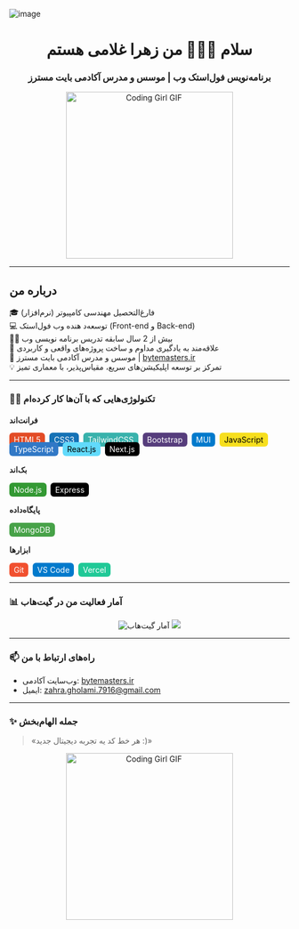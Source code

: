 ![image](https://github.com/user-attachments/assets/6841b3ef-467e-4096-87f4-018c0c646c75)<h1 align="center">سلام 👩🏻‍💻 من زهرا غلامی هستم</h1>
<h3 align="center">برنامه‌نویس فول‌استک وب | موسس و مدرس آکادمی بایت مسترز</h3>

<p align="center">
  <img src="https://media.tenor.com/EdiGYFaZg7sAAAAj/jaded-disappointed.gif" width="300" alt="Coding Girl GIF" />
</p>

---

## درباره من

🎓 فارغ‌التحصیل مهندسی کامپیوتر (نرم‌افزار)  
💻 توسعه‌د هنده وب فول‌استک (Front-end و Back-end)  
👩‍🏫 بیش از 2 سال سابقه تدریس برنامه‌ نویسی وب  
🚀 علاقه‌مند به یادگیری مداوم و ساخت پروژه‌های واقعی و کاربردی  
🏫 موسس و مدرس آکادمی بایت مسترز | [bytemasters.ir](https://bytemasters.ir)  
💡 تمرکز بر توسعه اپلیکیشن‌های سریع، مقیاس‌پذیر، با معماری تمیز

---
### 👩‍🎨 تکنولوژی‌هایی که با آن‌ها کار کرده‌ام

#### فرانت‌اند
<span style="background-color:#e34c26; padding:4px 8px; border-radius:6px; color:white; margin-right:4px;">HTML5</span>
<span style="background-color:#1572B6; padding:4px 8px; border-radius:6px; color:white; margin-right:4px;">CSS3</span>
<span style="background-color:#38b2ac; padding:4px 8px; border-radius:6px; color:white; margin-right:4px;">TailwindCSS</span>
<span style="background-color:#563d7c; padding:4px 8px; border-radius:6px; color:white; margin-right:4px;">Bootstrap</span>
<span style="background-color:#007acc; padding:4px 8px; border-radius:6px; color:white; margin-right:4px;">MUI</span>
<span style="background-color:#f7df1e; padding:4px 8px; border-radius:6px; color:black; margin-right:4px;">JavaScript</span>
<span style="background-color:#3178c6; padding:4px 8px; border-radius:6px; color:white; margin-right:4px;">TypeScript</span>
<span style="background-color:#61dafb; padding:4px 8px; border-radius:6px; color:black; margin-right:4px;">React.js</span>
<span style="background-color:#000000; padding:4px 8px; border-radius:6px; color:white; margin-right:4px;">Next.js</span>

#### بک‌اند
<span style="background-color:#339933; padding:4px 8px; border-radius:6px; color:white; margin-right:4px;">Node.js</span>
<span style="background-color:#000000; padding:4px 8px; border-radius:6px; color:white; margin-right:4px;">Express</span>

#### پایگاه‌داده
<span style="background-color:#47a248; padding:4px 8px; border-radius:6px; color:white; margin-right:4px;">MongoDB</span>

#### ابزارها
<span style="background-color:#f1502f; padding:4px 8px; border-radius:6px; color:white; margin-right:4px;">Git</span>
<span style="background-color:#007acc; padding:4px 8px; border-radius:6px; color:white; margin-right:4px;">VS Code</span>
<span style="background-color:#20c997; padding:4px 8px; border-radius:6px; color:white; margin-right:4px;">Vercel</span>

---

### 📊 آمار فعالیت من در گیت‌هاب

<p align="center">
  <img src="https://github-readme-stats.vercel.app/api?username=ZahraGholami7779&show_icons=true&theme=radical" alt="آمار گیت‌هاب " />
  <img src="https://github-readme-stats.vercel.app/api/top-langs/?username=ZahraGholami7779&layout=compact&theme=radical" />
</p>

---

### 📫 راه‌های ارتباط با من

- وب‌سایت آکادمی: [bytemasters.ir](https://bytemasters.ir)  
- ایمیل: [zahra.gholami.7916@gmail.com](mailto:zahra.gholami.7916@gmail.com)

---

### ✨ جمله الهام‌بخش

> «هر خط کد یه تجربه دیجیتال جدید :)»




<p align="center">
  <img src="https://media.tenor.com/yhaa2jvPoygAAAAi/ai-grok.gif" width="300" alt="Coding Girl GIF" />
</p>
